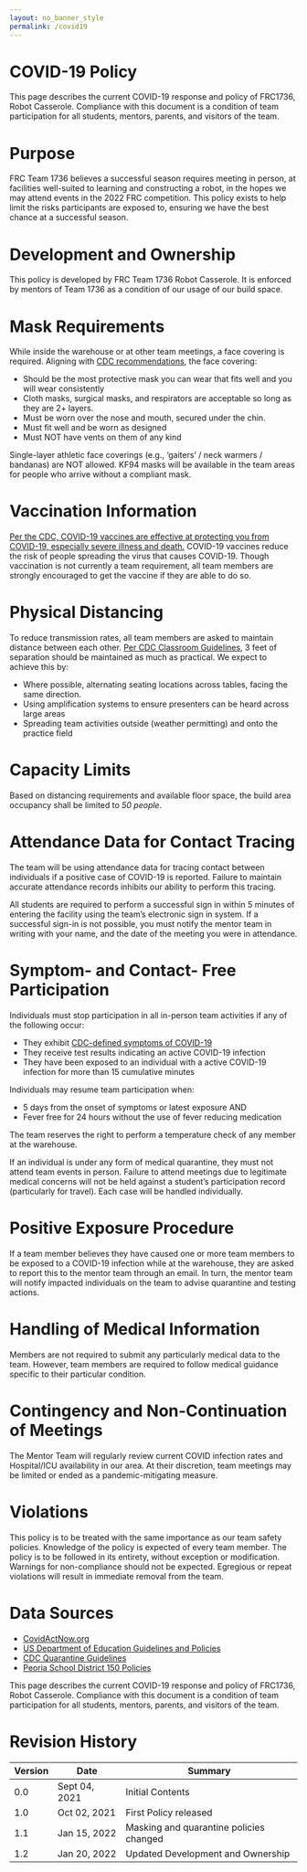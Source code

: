 ```yaml
---
layout: no_banner_style
permalink: /covid19
---
```


# COVID-19 Policy

This page describes the current COVID-19 response and policy of FRC1736, Robot Casserole. Compliance with this document is a condition of team participation for all students, mentors, parents, and visitors of the team.

# Purpose

FRC Team 1736 believes a successful season requires meeting in person, at facilities well-suited to learning and constructing a robot, in the hopes we may attend events in the 2022 FRC competition. This policy exists to help limit the risks participants are exposed to, ensuring we have the best chance at a successful season.

# Development and Ownership

This policy is developed by FRC Team 1736 Robot Casserole.
It is enforced by mentors of Team 1736 as a condition of our usage of our build space.

# Mask Requirements

While inside the warehouse or at other team meetings, a face covering is required.
Aligning with [CDC recommendations](https://www.cdc.gov/coronavirus/2019-ncov/prevent-getting-sick/types-of-masks.html), the face covering:

 * Should be the most protective mask you can wear that fits well and you will wear consistently
 * Cloth masks, surgical masks, and respirators are acceptable so long as they are 2+ layers.
 * Must be worn over the nose and mouth, secured under the chin.
 * Must fit well and be worn as designed
 * Must NOT have vents on them of any kind

Single-layer athletic face coverings (e.g., ‘gaiters’ / neck warmers / bandanas) are NOT allowed.
KF94 masks will be available in the team areas for people who arrive without a compliant mask.

# Vaccination Information

[Per the CDC, COVID-19 vaccines are effective at protecting you from COVID-19, especially severe illness and death.](https://www.cdc.gov/coronavirus/2019-ncov/vaccines/keythingstoknow.html) COVID-19 vaccines reduce the risk of people spreading the virus that causes COVID-19. Though vaccination is not currently a team requirement, all team members are strongly encouraged to get the vaccine if they are able to do so.

# Physical Distancing

To reduce transmission rates, all team members are asked to maintain distance between each other.
[Per CDC Classroom Guidelines](https://www.cdc.gov/media/releases/2021/p0319-new-evidence-classroom-physical-distance.html), 3 feet of separation should be maintained as much as practical. We expect to achieve this by:
 * Where possible, alternating seating locations across tables, facing the same direction.
 * Using amplification systems to ensure presenters can be heard across large areas
 * Spreading team activities outside (weather permitting) and onto the practice field

# Capacity Limits

Based on distancing requirements and available floor space, the build area occupancy shall be limited to *50 people*.

# Attendance Data for Contact Tracing

The team will be using attendance data for tracing contact between individuals if a positive case of COVID-19 is reported. Failure to maintain accurate attendance records inhibits our ability to perform this tracing.

All students are required to perform a successful sign in within 5 minutes of entering the facility using the team’s electronic sign in system. If a successful sign-in is not possible, you must notify the mentor team in writing with your name, and the date of the meeting you were in attendance.

# Symptom- and Contact- Free Participation

Individuals must stop participation in all in-person team activities if any of the following occur:

 * They exhibit [CDC-defined symptoms of COVID-19](https://www.cdc.gov/coronavirus/2019-ncov/symptoms-testing/symptoms.html)
 * They receive test results indicating an active COVID-19 infection
 * They have been exposed to an individual with a active COVID-19 infection for more than 15 cumulative minutes

Individuals may resume team participation when:

* 5 days from the onset of symptoms or latest exposure AND 
* Fever free for 24 hours without the use of fever reducing medication

The team reserves the right to perform a temperature check of any member at the warehouse.

If an individual is under any form of medical quarantine, they must not attend team events in person.
Failure to attend meetings due to legitimate medical concerns will not be held against a student’s participation record (particularly for travel). Each case will be handled individually.

# Positive Exposure Procedure

If a team member believes they have caused one or more team members to be exposed to a COVID-19 infection while at the warehouse, they are asked to report this to the mentor team through an email. In turn, the mentor team will notify impacted individuals on the team to advise quarantine and testing actions.

# Handling of Medical Information

Members are not required to submit any particularly medical data to the team. However, team members are required to follow medical guidance specific to their particular condition.

# Contingency and Non-Continuation of Meetings

The Mentor Team will regularly review current COVID infection rates and Hospital/ICU availability in our area. At their discretion, team meetings may be limited or ended as a pandemic-mitigating measure.

# Violations

This policy is to be treated with the same importance as our team safety policies. Knowledge of the policy is expected of every team member. The policy is to be followed in its entirety, without exception or modification. Warnings for non-compliance should not be expected. Egregious or repeat violations will result in immediate removal from the team.

# Data Sources

 * [CovidActNow.org](https://covidactnow.org/us/illinois-il/county/peoria_county/?s=23791291)
 * [US Department of Education Guidelines and Policies](https://www2.ed.gov/documents/coronavirus/reopening.pdf)
 * [CDC Quarantine Guidelines](https://www.cdc.gov/coronavirus/2019-ncov/science/science-briefs/scientific-brief-options-to-reduce-quarantine.html)
 * [Peoria School District 150 Policies](https://www.peoriapublicschools.org/cms/lib/IL01001530/Centricity/Domain/7645/000%20RTS%20Plan%2021-22SY%20Final%20REV08-02-2021a.pdf)



This page describes the current COVID-19 response and policy of FRC1736, Robot Casserole. Compliance with this document is a condition of team participation for all students, mentors, parents, and visitors of the team.


# Revision History

| Version     | Date          | Summary          | 
| ----------- | ------------- | -----------      | 
| 0.0         | Sept 04, 2021 | Initial Contents | 
| 1.0         | Oct 02, 2021  | First Policy released | 
| 1.1         | Jan 15, 2022  | Masking and quarantine policies changed | 
| 1.2         | Jan 20, 2022  | Updated Development and Ownership | 
